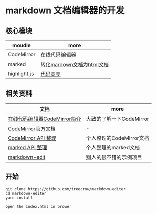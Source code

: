 # markdown 文档编辑器的开发

## 核心模块

moudle       | more
------------ | ----------------------------------------------------
CodeMirror   | [在线代码编辑器](https://github.com/codemirror/CodeMirror)
marked       | [转化mardown文档为html文档](https://github.com/chjj/marked)
highlight.js | [代码高亮](https://github.com/isagalaev/highlight.js)

## 相关资料

文档                                                             | more
-------------------------------------------------------------- | -----------------
[在线代码编辑器CodeMirror简介](https://zhuanlan.zhihu.com/p/22163474)   | 大致的了解一下CodeMirror
[CodeMirror官方文档](http://codemirror.net/doc/manual.html)        | -
[CodeMirror API 整理](./doc/CodeMirror模块.md)                     | 个人整理的CodeMirror文档
[marked API 整理](./doc/marked模块.md)                             | 个人整理的marked文档
[markdown-edit](https://github.com/georgeOsdDev/markdown-edit) | 别人的很不错的示例项目

## 开始

```
git clone https://github.com/treecrow/markdown-editer
cd markdown-editer
yarn install

open the index.html in brower
```
